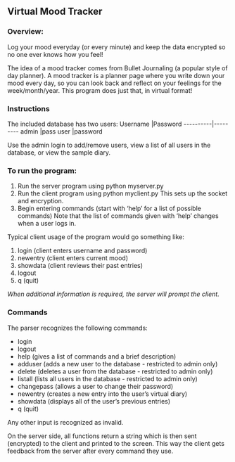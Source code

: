 ## Virtual Mood Tracker
### Overview:
Log your mood everyday (or every minute) and keep the data encrypted so no one ever knows how you feel!

The idea of a mood tracker comes from Bullet Journaling (a popular style of day planner). A mood tracker is a planner page where you write down your mood every day, so you can look back and reflect on your feelings for the week/month/year. This program does just that, in virtual format!

### Instructions
The included database has two users:
Username |Password
----------|---------
admin	|pass
user	|password

Use the admin login to add/remove users, view a list of all users in the database, or view the sample diary.


### To run the program:
1.	Run the server program using python myserver.py
1.	Run the client program using python myclient.py
This sets up the socket and encryption.
1.	Begin entering commands (start with ‘help’ for a list of possible commands) Note that the list of commands given with ‘help’ changes when a user logs in.


Typical client usage of the program would go something like:
1.	login (client enters username and password)
1.  newentry (client enters current mood) 
1.  showdata (client reviews their past entries)
1.	logout
1.	q (quit)

*When additional information is required, the server will prompt the client.*

### Commands
The parser recognizes the following commands:
*	login
*	logout
*	help (gives a list of commands and a brief description)
*	adduser (adds a new user to the database - restricted to admin only)
*	delete (deletes a user from the database - restricted to admin only)
*	listall (lists all users in the database - restricted to admin only)
*	changepass (allows a user to change their password)
*	newentry (creates a new entry into the user’s virtual diary)
*	showdata (displays all of the user’s previous entries)
*	q (quit)

Any other input is recognized as invalid.

On the server side, all functions return a string which is then sent (encrypted) to the client and printed to the screen. This way the client gets feedback from the server after every command they use. 

